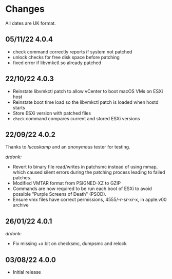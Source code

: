 # Changes

All dates are UK format.

## 05/11/22 4.0.4
* check command correctly reports if system not patched
* unlock checks for free disk space before patching
* fixed error if libvmkctl.so already patched

## 22/10/22 4.0.3
* Reinstate libvmkctl patch to allow vCenter to boot macOS VMs on ESXi host
* Reinstate boot time load so the libvmkctl patch is loaded when hostd starts
* Store ESXi version with patched files
* `check` command compares current and stored ESXi versions

## 22/09/22 4.0.2
Thanks to _lucaskamp_ and an _anonymous_ tester for testing.
 
_drdonk:_
* Revert to binary file read/writes in patchsmc instead of using mmap, which caused silent errors during the patching 
process leading to failed patches.
* Modified VMTAR format from PSIGNED-XZ to GZIP
* Commands are now required to be run each boot of ESXi to avoid possible "Purple Screens of Death" (PSOD).
* Ensure vmx files have correct permissions, 4555/-r-sr-xr-x,  in apple.v00 archive

## 26/01/22 4.0.1
_drdonk:_
* Fix missing +x bit on checksmc, dumpsmc and relock

## 03/08/22 4.0.0
* Initial release
